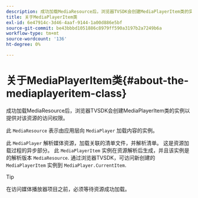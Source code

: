 ```yaml
---
description: 成功加载MediaResource后，浏览器TVSDK会创建MediaPlayerItem类的实例以提供对该资源的访问权限。
title: 关于MediaPlayerItem类
exl-id: 6e47914c-3d46-4aaf-9144-1a00d886e5bf
source-git-commit: be43bbbd1051886c8979ff590a3197b2a7249b6a
workflow-type: tm+mt
source-wordcount: '136'
ht-degree: 0%

---
```


# 关于MediaPlayerItem类{#about-the-mediaplayeritem-class}

成功加载MediaResource后，浏览器TVSDK会创建MediaPlayerItem类的实例以提供对该资源的访问权限。

此 `MediaResource` 表示由应用层向 `MediaPlayer` 加载内容的实例。

此 `MediaPlayer` 解析媒体资源，加载关联的清单文件，并解析清单。 这是资源加载过程的异步部分。 此 `MediaPlayerItem` 实例在资源解析后生成，并且该实例是的解析版本 `MediaResource`. 通过浏览器TVSDK，可访问新创建的 `MediaPlayerItem` 实例到 `MediaPlayer.CurrentItem`.

>[!TIP]
>
>在访问媒体播放器项目之前，必须等待资源成功加载。
